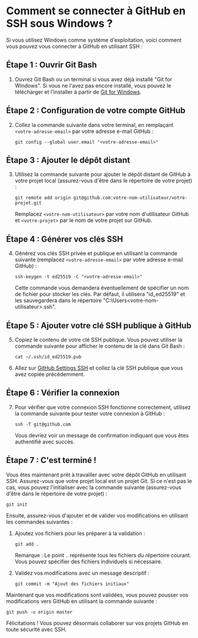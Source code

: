 # Comment se connecter à GitHub en SSH sous Windows ?

Si vous utilisez Windows comme système d'exploitation, voici comment vous pouvez vous connecter à GitHub en utilisant SSH :

## Étape 1 : Ouvrir Git Bash

1. Ouvrez Git Bash ou un terminal si vous avez déjà installé "Git for Windows". Si vous ne l'avez pas encore installé, vous pouvez le télécharger et l'installer à partir de [Git for Windows](https://gitforwindows.org/).

## Étape 2 : Configuration de votre compte GitHub

2. Collez la commande suivante dans votre terminal, en remplaçant `<votre-adresse-email>` par votre adresse e-mail GitHub :
   ```shell
   git config --global user.email "<votre-adresse-email>"
   ```

## Étape 3 : Ajouter le dépôt distant

3. Utilisez la commande suivante pour ajouter le dépôt distant de GitHub à votre projet local (assurez-vous d'être dans le répertoire de votre projet) :
   ```shell
   git remote add origin git@github.com:votre-nom-utilisateur/votre-projet.git
   ```
   Remplacez `<votre-nom-utilisateur>` par votre nom d'utilisateur GitHub et `<votre-projet>` par le nom de votre projet sur GitHub.

## Étape 4 : Générer vos clés SSH

4. Générez vos clés SSH privée et publique en utilisant la commande suivante (remplacez `<votre-adresse-email>` par votre adresse e-mail GitHub) :
   ```shell
   ssh-keygen -t ed25519 -C "<votre-adresse-email>"
   ```

   Cette commande vous demandera éventuellement de spécifier un nom de fichier pour stocker les clés. Par défaut, il utilisera "id_ed25519" et les sauvegardera dans le répertoire "C:\Users\<votre-nom-utilisateur>\.ssh\".

## Étape 5 : Ajouter votre clé SSH publique à GitHub

5. Copiez le contenu de votre clé SSH publique. Vous pouvez utiliser la commande suivante pour afficher le contenu de la clé dans Git Bash :
   ```shell
   cat ~/.ssh/id_ed25519.pub
   ```

6. Allez sur [GitHub Settings SSH](https://github.com/settings/ssh/new) et collez la clé SSH publique que vous avez copiée précédemment.

## Étape 6 : Vérifier la connexion

7. Pour vérifier que votre connexion SSH fonctionne correctement, utilisez la commande suivante pour tester votre connexion à GitHub :
   ```shell
   ssh -T git@github.com
   ```

   Vous devriez voir un message de confirmation indiquant que vous êtes authentifié avec succès.

## Étape 7 : C'est terminé !

Vous êtes maintenant prêt à travailler avec votre dépôt GitHub en utilisant SSH. Assurez-vous que votre projet local est un projet Git. Si ce n'est pas le cas, vous pouvez l'initialiser avec la commande suivante (assurez-vous d'être dans le répertoire de votre projet) :

```shell
git init
```

Ensuite, assurez-vous d'ajouter et de valider vos modifications en utilisant les commandes suivantes :

1. Ajoutez vos fichiers pour les préparer à la validation :
   ```shell
   git add .
   ```

   Remarque : Le point `.` représente tous les fichiers du répertoire courant. Vous pouvez spécifier des fichiers individuels si nécessaire.

2. Validez vos modifications avec un message descriptif :
   ```shell
   git commit -m "Ajout des fichiers initiaux"
   ```

Maintenant que vos modifications sont validées, vous pouvez pousser vos modifications vers GitHub en utilisant la commande suivante :

```shell
git push -u origin master
```

Félicitations ! Vous pouvez désormais collaborer sur vos projets GitHub en toute sécurité avec SSH.
